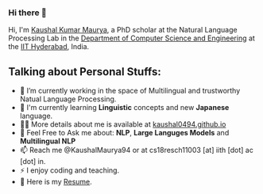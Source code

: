 ### Hi there 👋

Hi, I'm [Kaushal Kumar Maurya](https://kaushal0494.github.io/), a PhD scholar at the Natural Language Processing Lab in the [Department of Computer Science and Engineering](https://cse.iith.ac.in/) at the [IIT Hyderabad](https://iith.ac.in/), India.

## Talking about Personal Stuffs:

- 🔭 I’m currently working in the space of Multilingual and trustworthy Natual Language Processing.
- 🌱 I'm currently learning **Linguistic** concepts and new **Japanese** language.
- 👨‍💻 More details about me is available at [kaushal0494.github.io](https://kaushal0494.github.io/)
- 💬 Feel Free to Ask me about: **NLP**, **Large Languges Models** and **Multilingual NLP**
- 📫 Reach me @KaushalMaurya94 or at cs18resch11003 [at] iith [dot] ac [dot] in.
- ⚡ I enjoy coding and teaching.
- 📝 Here is my [Resume](https://kaushal0494.github.io/assets/Kaushal_CV_2022.pdf).

